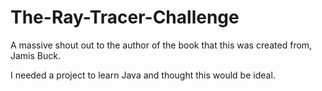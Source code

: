 # The-Ray-Tracer-Challenge

A massive shout out to the author of the book that this was created from, Jamis Buck.

I needed a project to learn Java and thought this would be ideal.
